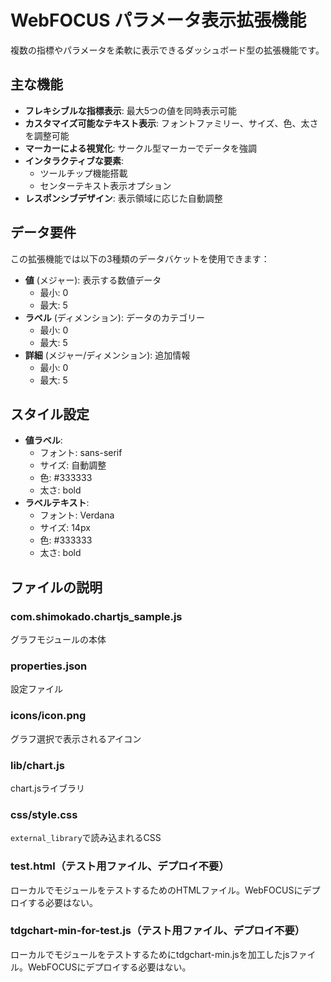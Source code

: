 # WebFOCUS パラメータ表示拡張機能

複数の指標やパラメータを柔軟に表示できるダッシュボード型の拡張機能です。

## 主な機能

- **フレキシブルな指標表示**: 最大5つの値を同時表示可能
- **カスタマイズ可能なテキスト表示**: フォントファミリー、サイズ、色、太さを調整可能
- **マーカーによる視覚化**: サークル型マーカーでデータを強調
- **インタラクティブな要素**: 
  - ツールチップ機能搭載
  - センターテキスト表示オプション
- **レスポンシブデザイン**: 表示領域に応じた自動調整

## データ要件

この拡張機能では以下の3種類のデータバケットを使用できます：
- **値** (メジャー): 表示する数値データ
  - 最小: 0
  - 最大: 5
- **ラベル** (ディメンション): データのカテゴリー
  - 最小: 0
  - 最大: 5
- **詳細** (メジャー/ディメンション): 追加情報
  - 最小: 0
  - 最大: 5

## スタイル設定

- **値ラベル**: 
  - フォント: sans-serif
  - サイズ: 自動調整
  - 色: #333333
  - 太さ: bold
- **ラベルテキスト**:
  - フォント: Verdana
  - サイズ: 14px
  - 色: #333333
  - 太さ: bold

## ファイルの説明

### com.shimokado.chartjs_sample.js
グラフモジュールの本体

### properties.json
設定ファイル

### icons/icon.png
グラフ選択で表示されるアイコン

### lib/chart.js
chart.jsライブラリ

### css/style.css
`external_library`で読み込まれるCSS

### test.html（テスト用ファイル、デプロイ不要）
ローカルでモジュールをテストするためのHTMLファイル。WebFOCUSにデプロイする必要はない。

### tdgchart-min-for-test.js（テスト用ファイル、デプロイ不要）
ローカルでモジュールをテストするためにtdgchart-min.jsを加工したjsファイル。WebFOCUSにデプロイする必要はない。
